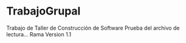 # TrabajoGrupal
Trabajo de Taller de Construcción de Software
Prueba del archivo de lectura...
Rama Version 1.1
